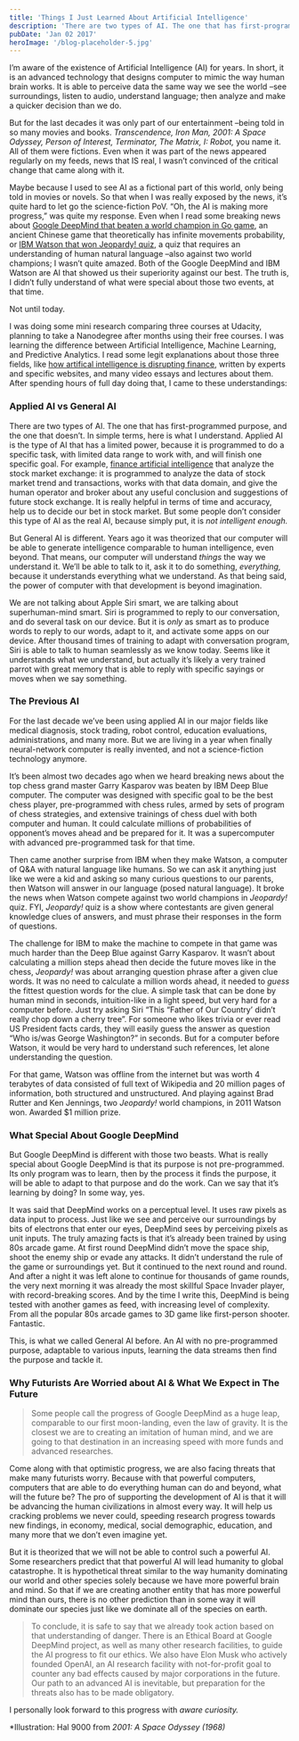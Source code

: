 ```yaml
---
title: 'Things I Just Learned About Artificial Intelligence'
description: 'There are two types of AI. The one that has first-programmed purpose, and the one that doesn’t. In simple terms, here is what I understand.'
pubDate: 'Jan 02 2017'
heroImage: '/blog-placeholder-5.jpg'
---
```


I’m aware of the existence of Artificial Intelligence (AI) for years. In short, it is an advanced technology that designs computer to mimic the way human brain works. It is able to perceive data the same way we see the world –see surroundings, listen to audio, understand language; then analyze and make a quicker decision than we do.

But for the last decades it was only part of our entertainment –being told in so many movies and books. _Transcendence, Iron Man, 2001: A Space Odyssey, Person of Interest, Terminator, The Matrix, I: Robot,_ you name it. All of them were fictions. Even when it was part of the news appeared regularly on my feeds, news that IS real, I wasn’t convinced of the critical change that came along with it.

Maybe because I used to see AI as a fictional part of this world, only being told in movies or novels. So that when I was really exposed by the news, it’s quite hard to let go the science-fiction PoV. “Oh, the AI is making more progress,” was quite my response. Even when I read some breaking news about [Google DeepMind that beaten a world champion in Go game](https://en.m.wikipedia.org/wiki/DeepMind), an ancient Chinese game that theoretically has infinite movements probability, or [IBM Watson that won Jeopardy! quiz](https://en.m.wikipedia.org/wiki/Watson_\(computer\)), a quiz that requires an understanding of human natural language –also against two world champions; I wasn’t quite amazed. Both of the Google DeepMind and IBM Watson are AI that showed us their superiority against our best. The truth is, I didn’t fully understand of what were special about those two events, at that time.

Not until today.

I was doing some mini research comparing three courses at Udacity, planning to take a Nanodegree after months using their free courses. I was learning the difference between Artificial Intelligence, Machine Learning, and Predictive Analytics. I read some legit explanations about those three fields, like [how artifical intelligence is disrupting finance](https://www.toptal.com/finance/market-research-analysts/artificial-intelligence-in-finance), written by experts and specific websites, and many video essays and lectures about them. After spending hours of full day doing that, I came to these understandings:

### **Applied AI vs General AI**

There are two types of AI. The one that has first-programmed purpose, and the one that doesn’t. In simple terms, here is what I understand. Applied AI is the type of AI that has a limited power, because it is programmed to do a specific task, with limited data range to work with, and will finish one specific goal. For example, [finance artificial intelligence](https://www.toptal.com/finance/market-research-analysts/artificial-intelligence-in-finance) that analyze the stock market exchange: it is programmed to analyze the data of stock market trend and transactions, works with that data domain, and give the human operator and broker about any useful conclusion and suggestions of future stock exchange. It is really helpful in terms of time and accuracy, help us to decide our bet in stock market. But some people don’t consider this type of AI as the real AI, because simply put, it is _not intelligent enough._

But General AI is different. Years ago it was theorized that our computer will be able to generate intelligence comparable to human intelligence, even beyond. That means, our computer will understand _things_ the way we understand it. We’ll be able to talk to it, ask it to do something, _everything,_ because it understands everything what we understand. As that being said, the power of computer with that development is beyond imagination.

We are not talking about Apple Siri smart, we are talking about superhuman-mind smart. Siri is programmed to reply to our conversation, and do several task on our device. But it is _only_ as smart as to produce words to reply to our words, adapt to it, and activate some apps on our device. After thousand times of training to adapt with conversation program, Siri is able to talk to human seamlessly as we know today. Seems like it understands what we understand, but actually it’s likely a very trained parrot with great memory that is able to reply with specific sayings or moves when we say something.

### **The Previous AI**

For the last decade we’ve been using applied AI in our major fields like medical diagnosis, stock trading, robot control, education evaluations, administrations, and many more. But we are living in a year when finally neural-network computer is really invented, and not a science-fiction technology anymore.

It’s been almost two decades ago when we heard breaking news about the top chess grand master Garry Kasparov was beaten by IBM Deep Blue computer. The computer was designed with specific goal to be the best chess player, pre-programmed with chess rules, armed by sets of program of chess strategies, and extensive trainings of chess duel with both computer and human. It could calculate millions of probabilities of opponent’s moves ahead and be prepared for it. It was a supercomputer with advanced pre-programmed task for that time.

Then came another surprise from IBM when they make Watson, a computer of Q&A with natural language like humans. So we can ask it anything just like we were a kid and asking so many curious questions to our parents, then Watson will answer in our language (posed natural language). It broke the news when Watson compete against two world champions in _Jeopardy!_ quiz. FYI, _Jeopardy!_ quiz is a show where contestants are given general knowledge clues of answers, and must phrase their responses in the form of questions.

The challenge for IBM to make the machine to compete in that game was much harder than the Deep Blue against Garry Kasparov. It wasn’t about calculating a million steps ahead then decide the future moves like in the chess, _Jeopardy!_ was about arranging question phrase after a given clue words. It was no need to calculate a million words ahead, it needed to _guess_ the fittest question words for the clue. A simple task that can be done by human mind in seconds, intuition-like in a light speed, but very hard for a computer before. Just try asking Siri “This “Father of Our Country’ didn’t really chop down a cherry tree”. For someone who likes trivia or ever read US President facts cards, they will easily guess the answer as question “Who is/was George Washington?” in seconds. But for a computer before Watson, it would be very hard to understand such references, let alone understanding the question.

For that game, Watson was offline from the internet but was worth 4 terabytes of data consisted of full text of Wikipedia and 20 million pages of information, both structured and unstructured. And playing against Brad Rutter and Ken Jennings, two _Jeopardy!_ world champions, in 2011 Watson won. Awarded $1 million prize.

### **What Special About Google DeepMind**

But Google DeepMind is different with those two beasts. What is really special about Google DeepMind is that its purpose is not pre-programmed. Its only program was to learn, then by the process it finds the purpose, it will be able to adapt to that purpose and do the work. Can we say that it’s learning by doing? In some way, yes.

It was said that DeepMind works on a perceptual level. It uses raw pixels as data input to process. Just like we see and perceive our surroundings by bits of electrons that enter our eyes, DeepMind sees by perceiving pixels as unit inputs. The truly amazing facts is that it’s already been trained by using 80s arcade game. At first round DeepMind didn’t move the space ship, shoot the enemy ship or evade any attacks. It didn’t understand the rule of the game or surroundings yet. But it continued to the next round and round. And after a night it was left alone to continue for thousands of game rounds, the very next morning it was already the most skillful Space Invader player, with record-breaking scores. And by the time I write this, DeepMind is being tested with another games as feed, with increasing level of complexity. From all the popular 80s arcade games to 3D game like first-person shooter. Fantastic.

This, is what we called General AI before. An AI with no pre-programmed purpose, adaptable to various inputs, learning the data streams then find the purpose and tackle it.

### **Why Futurists Are Worried about AI & What We Expect in The Future**

> Some people call the progress of Google DeepMind as a huge leap, comparable to our first moon-landing, even the law of gravity. It is the closest we are to creating an imitation of human mind, and we are going to that destination in an increasing speed with more funds and advanced researches.

Come along with that optimistic progress, we are also facing threats that make many futurists worry. Because with that powerful computers, computers that are able to do everything human can do and beyond, what will the future be? The pro of supporting the development of AI is that it will be advancing the human civilizations in almost every way. It will help us cracking problems we never could, speeding research progress towards new findings, in economy, medical, social demographic, education, and many more that we don’t even imagine yet.

But it is theorized that we will not be able to control such a powerful AI. Some researchers predict that that powerful AI will lead humanity to global catastrophe. It is hypothetical threat similar to the way humanity dominating our world and other species solely because we have more powerful brain and mind. So that if we are creating another entity that has more powerful mind than ours, there is no other prediction than in some way it will dominate our species just like we dominate all of the species on earth.

> To conclude, it is safe to say that we already took action based on that understanding of danger. There is an Ethical Board at Google DeepMind project, as well as many other research facilities, to guide the AI progress to fit our ethics. We also have Elon Musk who actively founded OpenAI, an AI research facility with not-for-profit goal to counter any bad effects caused by major corporations in the future. Our path to an advanced AI is inevitable, but preparation for the threats also has to be made obligatory.

I personally look forward to this progress with _aware curiosity._

\*Illustration: Hal 9000 from _2001: A Space Odyssey (1968)_